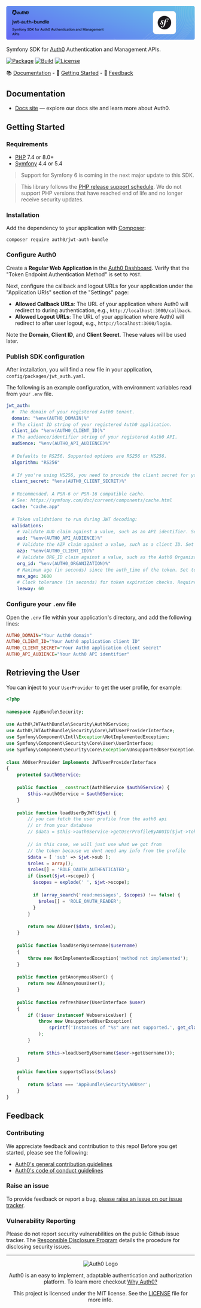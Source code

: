 ![jwt-auth-bundle](.github/header.png)

Symfony SDK for [Auth0](https://auth0.com) Authentication and Management APIs.

[![Package](https://img.shields.io/packagist/dt/auth0/jwt-auth-bundle)](https://packagist.org/packages/auth0/jwt-auth-bundle)
[![Build](https://img.shields.io/circleci/project/github/auth0/jwt-auth-bundle/master.svg)](https://circleci.com/gh/auth0/jwt-auth-bundle)
[![License](https://img.shields.io/packagist/l/auth0/jwt-auth-bundle)](https://doge.mit-license.org/)

:books: [Documentation](#documentation) - :rocket: [Getting Started](#getting-started) - :speech_balloon: [Feedback](#feedback)

## Documentation

- [Docs site](https://www.auth0.com/docs) — explore our docs site and learn more about Auth0.

## Getting Started

### Requirements

- [PHP](http://php.net/) 7.4 or 8.0+
- [Symfony](https://symfony.com/) 4.4 or 5.4

> Support for Symfony 6 is coming in the next major update to this SDK.

> This library follows the [PHP release support schedule](https://www.php.net/supported-versions.php). We do not support PHP versions that have reached end of life and no longer receive security updates.

### Installation

Add the dependency to your application with [Composer](https://getcomposer.org/):

```
composer require auth0/jwt-auth-bundle
```

### Configure Auth0

Create a **Regular Web Application** in the [Auth0 Dashboard](https://manage.auth0.com/#/applications). Verify that the "Token Endpoint Authentication Method" is set to `POST`.

Next, configure the callback and logout URLs for your application under the "Application URIs" section of the "Settings" page:

- **Allowed Callback URLs**: The URL of your application where Auth0 will redirect to during authentication, e.g., `http://localhost:3000/callback`.
- **Allowed Logout URLs**: The URL of your application where Auth0 will redirect to after user logout, e.g., `http://localhost:3000/login`.

Note the **Domain**, **Client ID**, and **Client Secret**. These values will be used later.

### Publish SDK configuration

After installation, you will find a new file in your application, `config/packages/jwt_auth.yaml`.

The following is an example configuration, with environment variables read from your `.env` file.

```yaml
jwt_auth:
  #  The domain of your registered Auth0 tenant.
  domain: "%env(AUTH0_DOMAIN)%"
  # The client ID string of your registered Auth0 application.
  client_id: "%env(AUTH0_CLIENT_ID)%"
  # The audience/identifier string of your registered Auth0 API.
  audience: "%env(AUTH0_API_AUDIENCE)%"

  # Defaults to RS256. Supported options are RS256 or HS256.
  algorithm: "RS256"

  # If you're using HS256, you need to provide the client secret for your registered Auth0 application.
  client_secret: "%env(AUTH0_CLIENT_SECRET)%"

  # Recommended. A PSR-6 or PSR-16 compatible cache.
  # See: https://symfony.com/doc/current/components/cache.html
  cache: "cache.app"

  # Token validations to run during JWT decoding:
  validations:
    # Validate AUD claim against a value, such as an API identifier. Set to false to skip. Defaults to jwt_auth.audience.
    aud: "%env(AUTH0_API_AUDIENCE)%"
    # Validate the AZP claim against a value, such as a client ID. Set to false to skip. Defaults to false.
    azp: "%env(AUTH0_CLIENT_ID)%"
    # Validate ORG_ID claim against a value, such as the Auth0 Organization. Set to false to skip. Defaults to false.
    org_id: "%env(AUTH0_ORGANIZATION)%"
    # Maximum age (in seconds) since the auth_time of the token. Set to false to skip. Defaults to false.
    max_age: 3600
    # Clock tolerance (in seconds) for token expiration checks. Requires an integer value. Defaults to 60 seconds.
    leeway: 60
```

### Configure your `.env` file

Open the `.env` file within your application's directory, and add the following lines:

```ini
AUTH0_DOMAIN="Your Auth0 domain"
AUTH0_CLIENT_ID="Your Auth0 application client ID"
AUTH0_CLIENT_SECRET="Your Auth0 application client secret"
AUTH0_API_AUDIENCE="Your Auth0 API identifier"
```

## Retrieving the User

You can inject to your `UserProvider` to get the user profile, for example:

```php
<?php

namespace AppBundle\Security;

use Auth0\JWTAuthBundle\Security\Auth0Service;
use Auth0\JWTAuthBundle\Security\Core\JWTUserProviderInterface;
use Symfony\Component\Intl\Exception\NotImplementedException;
use Symfony\Component\Security\Core\User\UserInterface;
use Symfony\Component\Security\Core\Exception\UnsupportedUserException;

class A0UserProvider implements JWTUserProviderInterface
{
    protected $auth0Service;

    public function __construct(Auth0Service $auth0Service) {
        $this->auth0Service = $auth0Service;
    }

    public function loadUserByJWT($jwt) {
        // you can fetch the user profile from the auth0 api
        // or from your database
        // $data = $this->auth0Service->getUserProfileByA0UID($jwt->token,$jwt->sub);

        // in this case, we will just use what we got from
        // the token because we dont need any info from the profile
        $data = [ 'sub' => $jwt->sub ];
        $roles = array();
        $roles[] = 'ROLE_OAUTH_AUTHENTICATED';
        if (isset($jwt->scope)) {
          $scopes = explode(' ', $jwt->scope);

          if (array_search('read:messages', $scopes) !== false) {
            $roles[] = 'ROLE_OAUTH_READER';
          }
        }

        return new A0User($data, $roles);
    }

    public function loadUserByUsername($username)
    {
        throw new NotImplementedException('method not implemented');
    }

    public function getAnonymousUser() {
        return new A0AnonymousUser();
    }

    public function refreshUser(UserInterface $user)
    {
        if (!$user instanceof WebserviceUser) {
            throw new UnsupportedUserException(
                sprintf('Instances of "%s" are not supported.', get_class($user))
            );
        }

        return $this->loadUserByUsername($user->getUsername());
    }

    public function supportsClass($class)
    {
        return $class === 'AppBundle\Security\A0User';
    }
}
```

## Feedback

### Contributing

We appreciate feedback and contribution to this repo! Before you get started, please see the following:

- [Auth0's general contribution guidelines](https://github.com/auth0/open-source-template/blob/master/GENERAL-CONTRIBUTING.md)
- [Auth0's code of conduct guidelines](https://github.com/auth0/open-source-template/blob/master/CODE-OF-CONDUCT.md)

### Raise an issue
To provide feedback or report a bug, [please raise an issue on our issue tracker](https://github.com/auth0/jwt-auth-bundle/issues).

### Vulnerability Reporting
Please do not report security vulnerabilities on the public Github issue tracker. The [Responsible Disclosure Program](https://auth0.com/whitehat) details the procedure for disclosing security issues.

---

<p align="center">
  <picture>
    <source media="(prefers-color-scheme: light)" srcset="https://cdn.auth0.com/website/sdks/logos/auth0_light_mode.png" width="150">
    <source media="(prefers-color-scheme: dark)" srcset="https://cdn.auth0.com/website/sdks/logos/auth0_dark_mode.png" width="150">
    <img alt="Auth0 Logo" src="https://cdn.auth0.com/website/sdks/logos/auth0_light_mode.png" width="150">
  </picture>
</p>

<p align="center">Auth0 is an easy to implement, adaptable authentication and authorization platform. To learn more checkout <a href="https://auth0.com/why-auth0">Why Auth0?</a></p>

<p align="center">This project is licensed under the MIT license. See the <a href="./LICENSE"> LICENSE</a> file for more info.</p>
